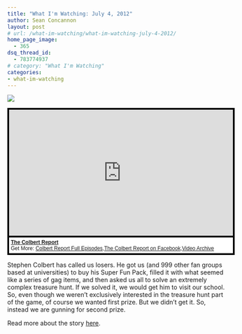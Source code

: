 ```yaml
---
title: "What I'm Watching: July 4, 2012"
author: Sean Concannon
layout: post
# url: /what-im-watching/what-im-watching-july-4-2012/
home_page_image:
  - 365
dsq_thread_id:
  - 783774937
# category: "What I'm Watching"
categories: 
- what-im-watching 
---
```


![](/assets/img/Screen-Shot-2012-07-07-at-1.15.09-PM.png)

<div style="background-color:#000000;width:520px;"><div style="padding:4px;"><iframe src="http://media.mtvnservices.com/embed/mgid:arc:video:comedycentral.com:386e4a1d-77fa-4588-8465-8127b021d23e" width="512" height="288" frameborder="0"></iframe><p style="text-align:left;background-color:#FFFFFF;padding:4px;margin-top:4px;margin-bottom:0px;font-family:Arial, Helvetica, sans-serif;font-size:12px;"><b><a href="http://thecolbertreport.cc.com/">The Colbert Report</a></b><br/>Get More: <a href="http://thecolbertreport.cc.com/full-episodes">Colbert Report Full Episodes</a>,<a href="https://www.facebook.com/thecolbertreport">The Colbert Report on Facebook</a>,<a href="http://thecolbertreport.cc.com/videos">Video Archive</a></p></div></div>


Stephen Colbert has called us losers. He got us (and 999 other fan groups based at universities) to buy his Super Fun Pack, filled it with what seemed like a series of gag items, and then asked us all to solve an extremely complex treasure hunt. If we solved it, we would get him to visit our school. So, even though we weren’t exclusively interested in the treasure hunt part of the game, of course we wanted first prize. But we didn’t get it. So, instead we are gunning for second prize.

Read more about the story [here][1].

 [1]: http://www.huffingtonpost.com/remy-m-maisel/colbert-super-pac_b_1642510.html?utm_hp_ref=fb&src=sp&comm_ref=false#es_share_ended
